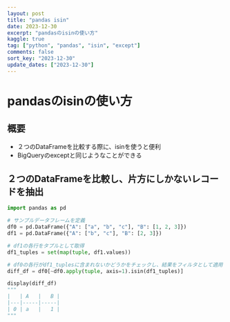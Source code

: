 ```yaml
---
layout: post
title: "pandas isin" 
date: 2023-12-30
excerpt: "pandasのisinの使い方"
kaggle: true
tag: ["python", "pandas", "isin", "except"]
comments: false
sort_key: "2023-12-30"
update_dates: ["2023-12-30"]
---
```


# pandasのisinの使い方

## 概要
 - ２つのDataFrameを比較する際に、isinを使うと便利
 - BigQueryのexceptと同じようなことができる

## ２つのDataFrameを比較し、片方にしかないレコードを抽出

```python
import pandas as pd

# サンプルデータフレームを定義
df0 = pd.DataFrame({"A": ["a", "b", "c"], "B": [1, 2, 3]})
df1 = pd.DataFrame({"A": ["b", "c"], "B": [2, 3]})

# df1の各行をタプルとして取得
df1_tuples = set(map(tuple, df1.values))

# df0の各行がdf1_tuplesに含まれないかどうかをチェックし、結果をフィルタとして適用
diff_df = df0[~df0.apply(tuple, axis=1).isin(df1_tuples)]

display(diff_df)
"""
|   | A   |   B |
|---|-----|-----|
| 0 | a   |   1 |
"""
```
